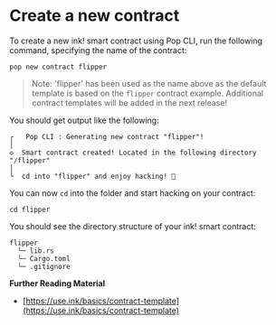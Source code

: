 # Create a new contract

To create a new ink! smart contract using Pop CLI, run the following command, specifying the name of the contract:

```shell
pop new contract flipper
```

> Note: 'flipper' has been used as the name above as the default template is based on the `flipper` contract example.
> Additional contract templates will be added in the next release!

You should get output like the following:

```
┌   Pop CLI : Generating new contract "flipper"!
│
◇  Smart contract created! Located in the following directory "/flipper"
│
└  cd into "flipper" and enjoy hacking! 🚀
```

You can now `cd` into the folder and start hacking on your contract:

```shell
cd flipper
```

You should see the directory structure of your ink! smart contract:

```
flipper
  └─ lib.rs
  └─ Cargo.toml
  └─ .gitignore
```

**Further Reading Material**

* [https://use.ink/basics/contract-template](https://use.ink/basics/contract-template)
